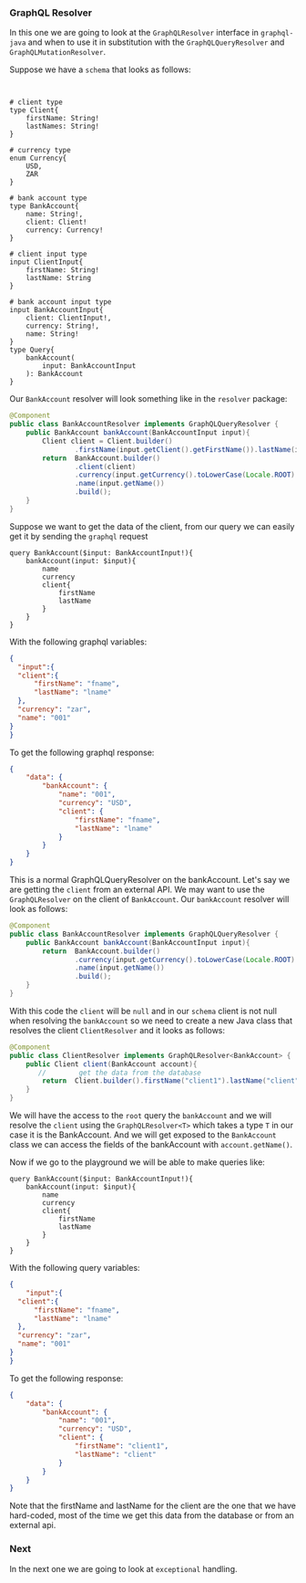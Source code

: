 ### GraphQL Resolver

In this one we are going to look at the `GraphQLResolver` interface in `graphql-java` and when to use it
in substitution with the `GraphQLQueryResolver` and `GraphQLMutationResolver`.

Suppose we have a `schema` that looks as follows:

```


# client type
type Client{
    firstName: String!
    lastNames: String!
}

# currency type
enum Currency{
    USD,
    ZAR
}

# bank account type
type BankAccount{
    name: String!,
    client: Client!
    currency: Currency!
}

# client input type
input ClientInput{
    firstName: String!
    lastName: String
}

# bank account input type
input BankAccountInput{
    client: ClientInput!,
    currency: String!,
    name: String!
}
type Query{
    bankAccount(
        input: BankAccountInput
    ): BankAccount
}
```

Our `BankAccount` resolver will look something like in the `resolver` package:

```java
@Component
public class BankAccountResolver implements GraphQLQueryResolver {
    public BankAccount bankAccount(BankAccountInput input){
        Client client = Client.builder()
                .firstName(input.getClient().getFirstName()).lastName(input.getClient().getLastName()).build();
        return  BankAccount.builder()
                .client(client)
                .currency(input.getCurrency().toLowerCase(Locale.ROOT) == "zar" ? Currency.ZAR : Currency.USD)
                .name(input.getName())
                .build();
    }
}
```

Suppose we want to get the data of the client, from our query we can easily get it by sending the `graphql` request

```
query BankAccount($input: BankAccountInput!){
    bankAccount(input: $input){
        name
        currency
        client{
            firstName
            lastName
        }
    }
}
```

With the following graphql variables:

```json
{
  "input":{
  "client":{
      "firstName": "fname",
      "lastName": "lname"
  },
  "currency": "zar",
  "name": "001"
}
}
```
To get the following graphql response:

```json
{
    "data": {
        "bankAccount": {
            "name": "001",
            "currency": "USD",
            "client": {
                "firstName": "fname",
                "lastName": "lname"
            }
        }
    }
}
```

This is a normal GraphQLQueryResolver on the bankAccount. Let's say we are getting the `client` from an external
API. We may want to use the `GraphQLResolver` on the client of `BankAccount`. Our `bankAccount` resolver will
look as follows:

```java
@Component
public class BankAccountResolver implements GraphQLQueryResolver {
    public BankAccount bankAccount(BankAccountInput input){
        return  BankAccount.builder()
                .currency(input.getCurrency().toLowerCase(Locale.ROOT).equals("zar") ? Currency.ZAR : Currency.USD)
                .name(input.getName())
                .build();
    }
}
```
With this code the `client` will be `null` and in our `schema` client is not null when resolving the
`bankAccount` so we need to create a new Java class that resolves the client `ClientResolver` and it looks as follows:

```java
@Component
public class ClientResolver implements GraphQLResolver<BankAccount> {
    public Client client(BankAccount account){
       //        get the data from the database
        return  Client.builder().firstName("client1").lastName("client").build();
    }
}
```
We will have the access to the `root` query the `bankAccount` and we will resolve the `client` using the
`GraphQLResolver<T>` which takes a type `T` in our case it is the BankAccount. And we will get exposed to
the `BankAccount` class we can access the fields of the bankAccount with `account.getName()`.


Now if we go to the playground we will be able to make queries like:

```
query BankAccount($input: BankAccountInput!){
    bankAccount(input: $input){
        name
        currency
        client{
            firstName
            lastName
        }
    }
}
```

With the following query variables:

```json
{
    "input":{
  "client":{
      "firstName": "fname",
      "lastName": "lname"
  },
  "currency": "zar",
  "name": "001"
}
}
```
To get the following response:

```json
{
    "data": {
        "bankAccount": {
            "name": "001",
            "currency": "USD",
            "client": {
                "firstName": "client1",
                "lastName": "client"
            }
        }
    }
}
```

Note that the firstName and lastName for the client are the one that we have hard-coded, most of the time we get this
data from the database or from an external api.

### Next

In the next one we are going to look at `exceptional` handling.